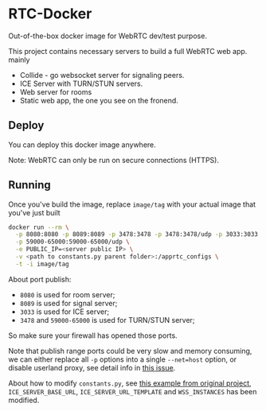 # RTC-Docker

Out-of-the-box docker image for WebRTC dev/test purpose.

This project contains necessary servers to build a full WebRTC web app. mainly

+ Collide - go websocket server for signaling peers.
+ ICE Server with TURN/STUN servers.
+ Web server for rooms 
+ Static web app, the one you see on the fronend.

## Deploy
You can deploy this docker image anywhere.

Note: WebRTC can only be run on secure connections (HTTPS).

## Running
Once you've build the image, replace `image/tag` with your actual image that you've just built

``` bash
docker run --rm \
  -p 8080:8080 -p 8089:8089 -p 3478:3478 -p 3478:3478/udp -p 3033:3033 \
  -p 59000-65000:59000-65000/udp \
  -e PUBLIC_IP=<server public IP> \
  -v <path to constants.py parent folder>:/apprtc_configs \
  -t -i image/tag
```

About port publish:

+ `8080` is used for room server;
+ `8089` is used for signal server;
+ `3033` is used for ICE server;
+ `3478` and `59000-65000` is used for TURN/STUN server;

So make sure your firewall has opened those ports.

Note that publish range ports could be very slow and memory consuming, we can either replace all `-p` options into a single `--net=host` option, or disable userland proxy, see detail info in [this issue](https://github.com/moby/moby/issues/11185).

About how to modify `constants.py`, see [this example from original project](https://github.com/Piasy/WebRTC-Docker/blob/master/apprtc-server/constants.py), `ICE_SERVER_BASE_URL`, `ICE_SERVER_URL_TEMPLATE` and `WSS_INSTANCES` has been modified.
